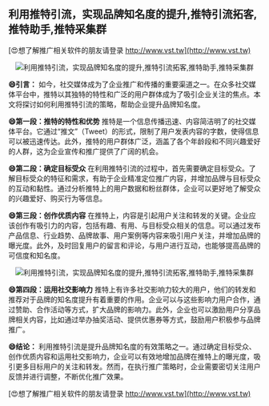 ## **利用推特引流，实现品牌知名度的提升,推特引流拓客,推特助手,推特采集群**

[😍想了解推广相关软件的朋友请登录 http://www.vst.tw](http://www.vst.tw)

 <center><img src="https://vst.tw/MP4/tuiguang/png/8.png" alt="利用推特引流，实现品牌知名度的提升,推特引流拓客,推特助手,推特采集群"></center>

**😄引言：**
如今，社交媒体成为了企业推广和传播的重要渠道之一。在众多社交媒体平台中，推特以其独特的特性和广泛的用户群体成为了吸引企业关注的焦点。本文将探讨如何利用推特引流的策略，帮助企业提升品牌知名度。

**😄第一段：推特的特性和优势**
推特是一个信息传播迅速、内容简洁明了的社交媒体平台。它通过“推文”（Tweet）的形式，限制了用户发表内容的字数，使得信息可以被迅速传达。此外，推特的用户群体广泛，涵盖了各个年龄段和不同兴趣爱好的人群，这为企业宣传和推广提供了广阔的机会。

**😄第二段：确定目标受众**
在利用推特引流的过程中，首先需要确定目标受众。了解目标受众的特征和需求，有助于企业精准定位推广内容，并增加品牌与目标受众的互动和黏性。通过分析推特上的用户数据和粉丝群体，企业可以更好地了解受众的兴趣爱好、购买行为等信息。

**😄第三段：创作优质内容**
在推特上，内容是引起用户关注和转发的关键。企业应该创作有吸引力的内容，包括有趣、有用、与目标受众相关的信息。可以通过发布产品信息、行业趋势、品牌故事、用户案例等内容来吸引用户关注，并增加品牌的曝光度。此外，及时回复用户的留言和评论，与用户进行互动，也能够提高品牌的可信度和知名度。

 <center><img src="https://vst.tw/MP4/tuiguang/png/3.png" alt="利用推特引流，实现品牌知名度的提升,推特引流拓客,推特助手,推特采集群"></center>

**😄第四段：运用社交影响力**
推特上有许多社交影响力较大的用户，他们的转发和推荐对于品牌的知名度提升有着重要的作用。企业可以与这些影响力用户合作，通过赞助、合作活动等方式，扩大品牌的影响力。此外，企业也可以激励用户分享品牌相关内容，比如通过举办抽奖活动、提供优惠券等方式，鼓励用户积极参与品牌推广。

**😄结论：**
利用推特引流是提升品牌知名度的有效策略之一。通过确定目标受众、创作优质内容和运用社交影响力，企业可以有效地增加品牌在推特上的曝光度，吸引更多目标用户的关注和转发。然而，在执行推广策略时，企业需要密切关注用户反馈并进行调整，不断优化推广效果。

[😍想了解推广相关软件的朋友请登录 http://www.vst.tw](http://www.vst.tw)




